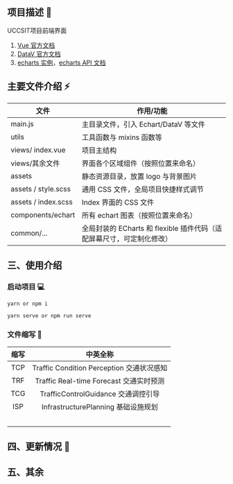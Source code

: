 ## 项目描述 :rocket:

UCCSIT项目前端界面


1.  [Vue 官方文档](https://cn.vuejs.org/v2/guide/instance.html)
2.  [DataV 官方文档](http://datav.jiaminghi.com/guide/)
3.  [echarts 实例](https://echarts.apache.org/examples/zh/index.html)，[echarts API 文档](https://echarts.apache.org/zh/api.html#echarts)


## 主要文件介绍  :zap:

| 文件                | 作用/功能                                                              |
| ------------------- | --------------------------------------------------------------------- |
| main.js             | 主目录文件，引入 Echart/DataV 等文件                                    |
| utils               | 工具函数与 mixins 函数等                                                |
| views/ index.vue    | 项目主结构                                                             |
| views/其余文件       | 界面各个区域组件（按照位置来命名）                                       |
| assets              | 静态资源目录，放置 logo 与背景图片                                       |
| assets / style.scss | 通用 CSS 文件，全局项目快捷样式调节                                      |
| assets / index.scss | Index 界面的 CSS 文件                                                  |
| components/echart   | 所有 echart 图表（按照位置来命名）                                      |
| common/...          | 全局封装的 ECharts 和 flexible 插件代码（适配屏幕尺寸，可定制化修改）     |

## 三、使用介绍

### 启动项目 :computer:

```
yarn or npm i
```

```
yarn serve or npm run serve
```

### 文件缩写 :floppy_disk:
| 缩写              | 中英全称                                                         |
| :-----------------: | :-------------------------------------------------------------------: |
| TCP          | Traffic Condition Perception 交通状况感知 |
| TRF           | Traffic Real-time Forecast 交通实时预测 |
| TCG  |    TrafficControlGuidance 交通调控引导    |
| ISP  |   InfrastructurePlanning  基础设施规划    |
|      |                                           |
|      |                                           |
|      |                                           |
|      |                                           |
|      |                                           |

## 四、更新情况 :memo:



## 五、其余
